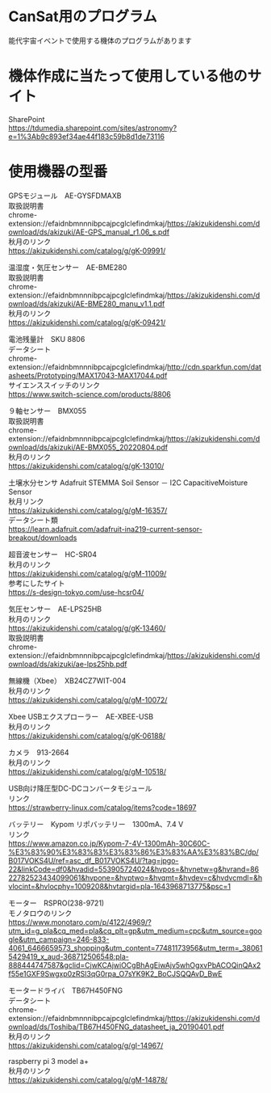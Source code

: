 # CanSat用のプログラム

能代宇宙イベントで使用する機体のプログラムがあります<br>

# 機体作成に当たって使用している他のサイト

SharePoint<br>
https://tdumedia.sharepoint.com/sites/astronomy?e=1%3Ab9c893ef34ae44f183c59b8d1de73116<br>

# 使用機器の型番

GPSモジュール　AE-GYSFDMAXB<br>
取扱説明書<br>
chrome-extension://efaidnbmnnnibpcajpcglclefindmkaj/https://akizukidenshi.com/download/ds/akizuki/AE-GPS_manual_r1.06_s.pdf<br>
秋月のリンク<br>
https://akizukidenshi.com/catalog/g/gK-09991/<br>

温湿度・気圧センサー　AE-BME280<br>
取扱説明書<br>
chrome-extension://efaidnbmnnnibpcajpcglclefindmkaj/https://akizukidenshi.com/download/ds/akizuki/AE-BME280_manu_v1.1.pdf<br>
秋月のリンク<br>
https://akizukidenshi.com/catalog/g/gK-09421/<br>

電池残量計　SKU 8806<br>
データシート<br>
chrome-extension://efaidnbmnnnibpcajpcglclefindmkaj/http://cdn.sparkfun.com/datasheets/Prototyping/MAX17043-MAX17044.pdf<br>
サイエンススイッチのリンク<br>
https://www.switch-science.com/products/8806<br>

９軸センサー　BMX055 <br>
取扱説明書<br>
chrome-extension://efaidnbmnnnibpcajpcglclefindmkaj/https://akizukidenshi.com/download/ds/akizuki/AE-BMX055_20220804.pdf<br>
秋月のリンク<br>
https://akizukidenshi.com/catalog/g/gK-13010/<br>

土壌水分センサ Adafruit STEMMA Soil Sensor － I2C CapacitiveMoisture Sensor <br>
秋月リンク<br>
https://akizukidenshi.com/catalog/g/gM-16357/<br>
データシート類<br>
https://learn.adafruit.com/adafruit-ina219-current-sensor-breakout/downloads<br>

超音波センサー　HC-SR04<br>
秋月のリンク<br>
https://akizukidenshi.com/catalog/g/gM-11009/<br>
参考にしたサイト<br>
https://s-design-tokyo.com/use-hcsr04/<br>

気圧センサー　AE-LPS25HB<br>
秋月のリンク<br>
https://akizukidenshi.com/catalog/g/gK-13460/<br>
取扱説明書<br>
chrome-extension://efaidnbmnnnibpcajpcglclefindmkaj/https://akizukidenshi.com/download/ds/akizuki/ae-lps25hb.pdf<br>


無線機（Xbee）　XB24CZ7WIT-004<br>
秋月のリンク<br>
https://akizukidenshi.com/catalog/g/gM-10072/<br>

Xbee USBエクスプローラー　AE-XBEE-USB<br>
秋月のリンク<br>
https://akizukidenshi.com/catalog/g/gK-06188/<br>

カメラ　913-2664<br>
秋月のリンク<br>
https://akizukidenshi.com/catalog/g/gM-10518/<br>

USB向け降圧型DC-DCコンバータモジュール <br>
リンク<br>
https://strawberry-linux.com/catalog/items?code=18697<br>

バッテリー　Kypom リポバッテリー　1300mA、7.4 V<br>
リンク<br>
https://www.amazon.co.jp/Kypom-7-4V-1300mAh-30C60C-%E3%83%90%E3%83%83%E3%83%86%E3%83%AA%E3%83%BC/dp/B017VOKS4U/ref=asc_df_B017VOKS4U/?tag=jpgo-22&linkCode=df0&hvadid=553905724024&hvpos=&hvnetw=g&hvrand=8622782523434099061&hvpone=&hvptwo=&hvqmt=&hvdev=c&hvdvcmdl=&hvlocint=&hvlocphy=1009208&hvtargid=pla-1643968713775&psc=1<br>

モーター　RSPRO(238-9721)<br>
モノタロウのリンク<br>
https://www.monotaro.com/p/4122/4969/?utm_id=g_pla&cq_med=pla&cq_plt=gp&utm_medium=cpc&utm_source=google&utm_campaign=246-833-4061_6466659573_shopping&utm_content=77481173956&utm_term=_380615429419_x_aud-368712506548:pla-888444747587&gclid=CjwKCAjwiOCgBhAgEiwAjv5whOgxvPbACOQinQAx2f55e1GXF9Swgxp0zRSl3qG0rpa_O7sYK9K2_BoCJSQQAvD_BwE<br>

モータードライバ　TB67H450FNG<br>
データシート<br>
chrome-extension://efaidnbmnnnibpcajpcglclefindmkaj/https://akizukidenshi.com/download/ds/Toshiba/TB67H450FNG_datasheet_ja_20190401.pdf<br>
秋月のリンク<br>
https://akizukidenshi.com/catalog/g/gI-14967/<br>

raspberry pi 3 model a+<br>
秋月のリンク<br>
https://akizukidenshi.com/catalog/g/gM-14878/<br>





